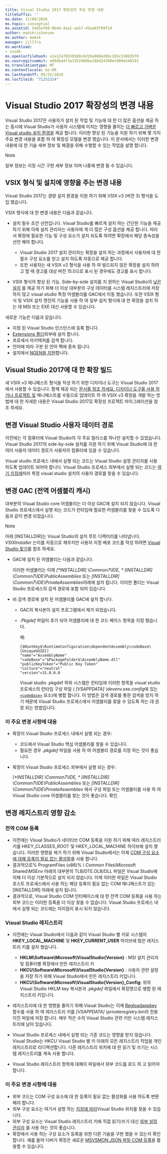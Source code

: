```yaml
---
title: Visual Studio 2017 확장성의 주요 변경 내용
titleSuffix: ''
ms.date: 11/09/2016
ms.topic: conceptual
ms.assetid: 54d5af60-0b44-4ae1-aa57-45aa03f89f3d
author: madskristensen
ms.author: madsk
manager: jillfra
ms.workload:
- vssdk
ms.openlocfilehash: a1a12470530589c8d19a088428bc265c530b55f0
ms.sourcegitcommit: e98db44f3a33529b0ba188d24390efd09e548191
ms.translationtype: MT
ms.contentlocale: ko-KR
ms.lasthandoff: 09/25/2019
ms.locfileid: "71252324"
---
```

# <a name="changes-in-visual-studio-2017-extensibility"></a>Visual Studio 2017 확장성의 변경 내용

Visual Studio 2017은 사용자가 설치 된 작업 및 기능에 대 한 더 많은 옵션을 제공 하는 동시에 Visual Studio가 사용자 시스템에 미치는 영향을 줄이는 [더 빠르고 가벼운 Visual studio 설치 환경을](https://devblogs.microsoft.com/visualstudio/faster-leaner-visual-studio-installer) 제공 합니다. 이러한 향상 된 기능을 지원 하기 위해 몇 가지 주요 변경 내용을 포함 하 여 확장성 모델을 변경 했습니다. 이 문서에서는 이러한 변경 내용에 대 한 기술 세부 정보 및 해결을 위해 수행할 수 있는 작업을 설명 합니다.

> [!NOTE]
> 일부 정보는 지정 시간 구현 세부 정보 이며 나중에 변경 될 수 있습니다.

## <a name="changes-affecting-vsix-format-and-installation"></a>VSIX 형식 및 설치에 영향을 주는 변경 내용

Visual Studio 2017는 경량 설치 환경을 지원 하기 위해 VSIX v3 (버전 3) 형식을 도입 했습니다.

VSIX 형식에 대 한 변경 내용은 다음과 같습니다.

* 설치 필수 조건 선언입니다. Visual Studio를 빠르게 설치 하는 간단한 기능을 제공 하기 위해 이제 설치 관리자는 사용자에 게 더 많은 구성 옵션을 제공 합니다. 따라서 확장에 필요한 기능 및 구성 요소가 설치 되도록 하려면 확장에서 해당 종속성을 선언 해야 합니다.

  * Visual Studio 2017 설치 관리자는 확장을 설치 하는 과정에서 사용자에 대 한 필수 구성 요소를 얻고 설치 하도록 자동으로 제공 합니다.
  * 또한 사용자는 새 VSIX v3 형식을 사용 하 여 빌드되지 않은 확장을 설치 하려고 할 때 경고를 대상 버전 15.0으로 표시 된 경우에도 경고를 표시 합니다.

* VSIX 형식의 향상 된 기능. Side-by-side 설치를 지 원하는 Visual Studio의 [낮은 설치](https://devblogs.microsoft.com/visualstudio/anatomy-of-a-low-impact-visual-studio-install) 를 제공 하기 위해 더 이상 대부분의 구성 데이터를 시스템 레지스트리에 저장 하지 않고 visual studio 특정 어셈블리를 GAC에서 이동 했습니다. 또한 VSIX 형식 및 VSIX 설치 엔진의 기능을 사용 하 여 일부 설치 형식에 대 한 확장을 설치 하는 데 MSI 또는 EXE 대신 사용할 수 있습니다.

새로운 기능은 다음과 같습니다.

* 지정 된 Visual Studio 인스턴스에 등록 합니다.
* [Extensions 폴더](set-install-root.md)외부에 설치 합니다.
* 프로세서 아키텍처를 검색 합니다.
* 언어에 따라 구분 된 언어 팩에 종속 됩니다.
* 설치에서 [NGEN을 지원](ngen-support.md)합니다.

## <a name="build-an-extension-for-visual-studio-2017"></a>Visual Studio 2017에 대 한 확장 빌드

새 VSIX v3 매니페스트 형식을 작성 하기 위한 디자이너 도구는 Visual Studio 2017에서 사용할 수 있습니다. 함께 제공 되는 [문서를 참조 하세요. 디자이너 도구를 사용 하거나 프로젝트 및](how-to-migrate-extensibility-projects-to-visual-studio-2017.md) 매니페스트를 수동으로 업데이트 하 여 VSIX v3 확장을 개발 하는 방법에 대 한 자세한 내용은 Visual Studio 2017로 확장성 프로젝트 마이그레이션을 참조 하세요.

## <a name="change-visual-studio-user-data-path"></a>변경 Visual Studio 사용자 데이터 경로

이전에는 각 컴퓨터에 Visual Studio의 각 주요 릴리스를 하나만 설치할 수 있었습니다. Visual Studio 2017의 side-by-side 설치를 지원 하기 위해 Visual Studio에 대 한 여러 사용자 데이터 경로가 사용자의 컴퓨터에 있을 수 있습니다.

Visual studio 프로세스 내에서 실행 되는 코드는 Visual Studio 설정 관리자를 사용 하도록 업데이트 되어야 합니다. Visual Studio 프로세스 외부에서 실행 되는 코드는 [여기 지침에](locating-visual-studio.md)따라 특정 visual studio 설치의 사용자 경로를 찾을 수 있습니다.

## <a name="change-global-assembly-cache-gac"></a>변경 GAC (전역 어셈블리 캐시)

대부분의 Visual Studio core 어셈블리는 더 이상 GAC에 설치 되지 않습니다. Visual Studio 프로세스에서 실행 되는 코드가 런타임에 필요한 어셈블리를 찾을 수 있도록 다음과 같이 변경 되었습니다.

> [!NOTE]
> 아래 [INSTALLDIR]는 Visual Studio의 설치 루트 디렉터리를 나타냅니다. *VSIXInstaller* 는이를 자동으로 채우지만 사용자 지정 배포 코드를 작성 하려면 [Visual Studio 찾기](locating-visual-studio.md)를 참조 하세요.

* GAC에 설치 된 어셈블리는 다음과 같습니다.

  이러한 어셈블리는 이제 <em>[\*INSTALLDIR] \Common7\IDE, * [INSTALLDIR] \Common7\IDE\PublicAssemblies</em> 또는 *[INSTALLDIR] \Common7\IDE\PrivateAssemblies*아래에 설치 됩니다. 이러한 폴더는 Visual Studio 프로세스의 검색 경로에 포함 되어 있습니다.

* 비 검색 경로에 설치 된 어셈블리를 GAC에 설치 합니다.

  * GAC의 복사본이 설치 프로그램에서 제거 되었습니다.
  * *.Pkgdef* 파일이 추가 되어 어셈블리에 대 한 코드 베이스 항목을 지정 했습니다.

    예:

    ```
    [$RootKey$\RuntimeConfiguration\dependentAssembly\codeBase\{UniqueGUID}]
    "name"="AssemblyName" "codeBase"="$PackageFolder$\AssemblyName.dll"
    "publicKeyToken"="Public Key Token"
    "culture"="neutral"
    "version"=15.0.0.0
    ```

    Visual studio .pkgdef 하위 시스템은 런타임에 이러한 항목을 visual studio 프로세스의 런타임 구성 파일 ( *[VSAPPDATA] \devenv.exe.config*에 있는 [`<codeBase>`](/dotnet/framework/configure-apps/file-schema/runtime/codebase-element) 요소)에 병합 합니다. 이 방법은 검색 경로를 통한 검색을 방지 하기 때문에 Visual Studio 프로세스에서 어셈블리를 찾을 수 있도록 하는 데 권장 되는 방법입니다.

### <a name="reacting-to-this-breaking-change"></a>이 주요 변경 사항에 대응

* 확장이 Visual Studio 프로세스 내에서 실행 되는 경우:

  * 코드에서 Visual Studio 핵심 어셈블리를 찾을 수 있습니다.
  * 필요한 경우 *.pkgdef* 파일을 사용 하 여 어셈블리 경로를 지정 하는 것이 좋습니다.

* 확장이 Visual Studio 프로세스 외부에서 실행 되는 경우:

  <em>[\*INSTALLDIR] \Common7\IDE, * [INSTALLDIR] \Common7\IDE\PublicAssemblies</em> 또는 *[INSTALLDIR] \Common7\IDE\PrivateAssemblies* 에서 구성 파일 또는 어셈블리를 사용 하 여 Visual Studio core 어셈블리를 찾는 것이 좋습니다. 확인.

## <a name="change-reduce-registry-impact"></a>변경 레지스트리 영향 감소

### <a name="global-com-registration"></a>전역 COM 등록

* 이전에는 Visual Studio가 네이티브 COM 등록을 지원 하기 위해 여러 레지스트리 키를 HKEY_CLASSES_ROOT 및 HKEY_LOCAL_MACHINE 하이브에 설치 했습니다. 이러한 영향을 제거 하기 위해 Visual Studio에서는 이제 [COM 구성 요소에 대해 등록이 필요 없는 활성화](https://msdn.microsoft.com/library/ms973913.aspx)를 사용 합니다.
* 결과적으로% ProgramFiles (x86)% \ Common Files\Microsoft Shared\MSEnv 아래의 대부분의 TLB/DTE.OLB/DLL 파일은 Visual Studio에 의해 더 이상 기본적으로 설치 되지 않습니다. 이제 이러한 파일은 Visual Studio 호스트 프로세스에서 사용 하는 해당 등록이 필요 없는 COM 매니페스트가 있는 [INSTALLDIR] 아래에 설치 됩니다.
* 결과적으로, Visual Studio COM 인터페이스에 대 한 전역 COM 등록을 사용 하는 외부 코드는 이러한 등록을 더 이상 찾을 수 없습니다. Visual Studio 프로세스 내에서 실행 되는 코드에는 차이점이 표시 되지 않습니다.

### <a name="visual-studio-registry"></a>Visual Studio 레지스트리

* 이전에는 Visual Studio에서 다음과 같이 Visual Studio 별 키로 시스템의 **HKEY_LOCAL_MACHINE** 및 **HKEY_CURRENT_USER** 하이브에 많은 레지스트리 키를 설치 했습니다.

  * **HKLM\Software\Microsoft\VisualStudio\{Version}** : MSI 설치 관리자 및 컴퓨터별 확장에서 만든 레지스트리 키
  * **HKCU\Software\Microsoft\VisualStudio\{Version}** : 사용자 관련 설정을 저장 하기 위해 Visual Studio에서 만든 레지스트리 키입니다.
  * **HKCU\Software\Microsoft\VisualStudio\{Version}_Config**: 위의 Visual Studio HKLM key 복사본과 *.pkgdef* 파일에서 확장명으로 병합 된 레지스트리 키입니다.

* 레지스트리에 대 한 영향을 줄이기 위해 Visual Studio는 이제 [Regloadappkey](/windows/desktop/api/winreg/nf-winreg-regloadappkeya) 함수를 사용 하 여 레지스트리 키를 *[VSAPPDATA] \privateregistry.bin*의 전용 이진 파일에 저장 합니다. 매우 적은 수의 Visual Studio 관련 키만 시스템 레지스트리에 남아 있습니다.
* Visual Studio 프로세스 내에서 실행 되는 기존 코드는 영향을 받지 않습니다. Visual Studio는 HKCU Visual Studio 별 키 아래의 모든 레지스트리 작업을 개인 레지스트리로 리디렉션합니다. 다른 레지스트리 위치에 대 한 읽기 및 쓰기는 시스템 레지스트리를 계속 사용 합니다.
* Visual Studio 레지스트리 항목에 대해이 파일에서 외부 코드를 로드 하 고 읽어야 합니다.

### <a name="react-to-this-breaking-change"></a>이 주요 변경 사항에 대응

* 외부 코드는 COM 구성 요소에 대 한 등록이 필요 없는 활성화를 사용 하도록 변환 해야 합니다.
* 외부 구성 요소는 여기서 설명 하는 [지침에 따라](https://devblogs.microsoft.com/setup/changes-to-visual-studio-15-setup)Visual Studio 위치를 찾을 수 있습니다.
* 외부 구성 요소는 Visual Studio 레지스트리 키에 직접 읽기/쓰기 대신 [외부 설정 관리자](/dotnet/api/microsoft.visualstudio.settings.externalsettingsmanager) 를 사용 하는 것이 좋습니다.
* 확장에서 사용 하는 구성 요소가 등록을 위한 다른 기술을 구현 했을 수 있는지 확인 합니다. 예를 들어 디버거 확장은 새로운 [MSVSMON JSON 파일 COM 등록](migrate-debugger-COM-registration.md)을 활용할 수 있습니다.
